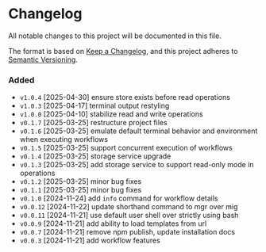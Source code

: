 # Changelog

All notable changes to this project will be documented in this file.

The format is based on [Keep a Changelog](https://keepachangelog.com/en/1.1.0/),
and this project adheres to [Semantic Versioning](https://semver.org/spec/v2.0.0.html).

### Added

- `v1.0.4` [2025-04-30] ensure store exists before read operations
- `v1.0.3` [2025-04-17] terminal output restyling
- `v1.0.0` [2025-04-10] stabilize read and write operations
- `v0.1.7` [2025-03-25] restructure project files
- `v0.1.6` [2025-03-25] emulate default terminal behavior and environment when executing workflows
- `v0.1.5` [2025-03-25] support concurrent execution of workflows
- `v0.1.4` [2025-03-25] storage service upgrade
- `v0.1.3` [2025-03-25] add storage service to support read-only mode in operations
- `v0.1.2` [2025-03-25] minor bug fixes
- `v0.1.1` [2025-03-25] minor bug fixes
- `v0.1.0`  [2024-11-24] add `info` command for workflow details
- `v0.0.12` [2024-11-22] update shorthand command to mgr over mig
- `v0.0.11` [2024-11-21] use default user shell over strictly using bash
- `v0.0.9`  [2024-11-21] add ability to load templates from url
- `v0.0.7`  [2024-11-21] remove npm publish, update installation docs
- `v0.0.3`  [2024-11-21] add workflow features
